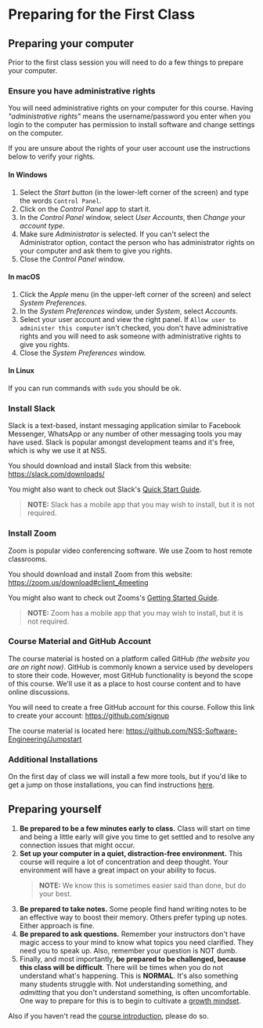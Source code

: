 # Preparing for the First Class

## Preparing your computer

Prior to the first class session you will need to do a few things to prepare your computer.

### Ensure you have administrative rights

You will need administrative rights on your computer for this course. Having _"administrative rights"_ means the username/password you enter when you login to the computer has permission to install software and change settings on the computer.

If you are unsure about the rights of your user account use the instructions below to verify your rights.

#### In Windows

1. Select the _Start button_ (in the lower-left corner of the screen) and type the words `Control Panel`.
1. Click on the _Control Panel_ app to start it.
1. In the _Control Panel_ window, select _User Accounts_, then _Change your account type_.
1. Make sure _Administrator_ is selected. If you can't select the Administrator option, contact the person who has administrator rights on your computer and ask them to give you rights.
1. Close the _Control Panel_ window.

#### In macOS

1. Click the _Apple_ menu (in the upper-left corner of the screen) and select _System Preferences_.
1. In the _System Preferences_ window, under _System_, select _Accounts_.
1. Select your user account and view the right panel. If `Allow user to administer this computer` isn't checked, you don't have administrative rights and you will need to ask someone with administrative rights to give you rights.
1. Close the _System Preferences_ window.

#### In Linux

If you can run commands with `sudo` you should be ok.

### Install Slack

Slack is a text-based, instant messaging application similar to Facebook Messenger, WhatsApp or any number of other messaging tools you may have used. Slack is popular amongst development teams and it's free, which is why we use it at NSS.

You should download and install Slack from this website: https://slack.com/downloads/

You might also want to check out Slack's [Quick Start Guide](https://slack.com/help/articles/360059928654-How-to-use-Slack--your-quick-start-guide).

> **NOTE:** Slack has a mobile app that you may wish to install, but it is not required.

### Install Zoom

Zoom is popular video conferencing software. We use Zoom to host remote classrooms.

You should download and install Zoom from this website: https://zoom.us/download#client_4meeting

You might also want to check out Zooms's [Getting Started Guide](https://support.zoom.us/hc/en-us/categories/200101697).

> **NOTE:** Zoom has a mobile app that you may wish to install, but it is not required.

### Course Material and GitHub Account

The course material is hosted on a platform called GitHub _(the website you are on right now)_. GitHub is commonly known a service used by developers to store their code. However, most GitHub functionality is beyond the scope of this course. We'll use it as a place to host course content and to have online discussions.

You will need to create a free GitHub account for this course. Follow this link to create your account: https://github.com/signup

The course material is located here: https://github.com/NSS-Software-Engineering/Jumpstart

### Additional Installations

On the first day of class we will install a few more tools, but if you'd like to get a jump on those installations, you can find instructions [here](../classroom/installations.md).

## Preparing yourself

1. **Be prepared to be a few minutes early to class.** Class will start on time and being a little early will give you time to get settled and to resolve any connection issues that might occur.
1. **Set up your computer in a quiet, distraction-free environment.** This course will require a lot of concentration and deep thought. Your environment will have a great impact on your ability to focus.
    > **NOTE:** We know this is sometimes easier said than done, but do your best.
1. **Be prepared to take notes.** Some people find hand writing notes to be an effective way to boost their memory. Others prefer typing up notes. Either approach is fine.
1. **Be prepared to ask questions.** Remember your instructors don't have magic access to your mind to know what topics you need clarified. They need you to speak up. Also, remember your question is NOT dumb.
1. Finally, and most importantly, **be prepared to be challenged, because this class will be difficult**. There will be times when you do not understand what's happening. This is **NORMAL**. It's also something many students struggle with. Not understanding something, and _admitting_ that you don't understand something, is often uncomfortable. One way to prepare for this is to begin to cultivate a [growth mindset](https://www.psychologytoday.com/us/basics/growth-mindset).

Also if you haven't read the [course introduction](course_intro.md), please do so.